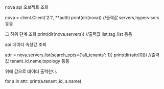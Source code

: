 nova api 오브젝트 조회

nova = client.Client('2.1', **auth)
print(dir(nova))
//출력값 servers,hypervisors 등등


그 하위 단계 조회 
print(dir(nova.servers))
//출력값 list,tag_list 등등 


api 데이터 속성값 조회

attr = nova.servers.list(search_opts={'all_tenants': 1})
print(dir(attr[0]))
//출력값 tenant_id,name,topology 등등

위에 값으로 데이터 출력한다.

for a in attr:
  print(a.tenant_id, a.name)
